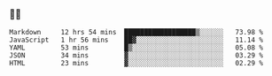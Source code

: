 ### 👨‍💻

<!--START_SECTION:waka-->
```text
Markdown     12 hrs 54 mins  ██████████████████▒░░░░░░   73.98 % 
JavaScript   1 hr 56 mins    ██▓░░░░░░░░░░░░░░░░░░░░░░   11.14 % 
YAML         53 mins         █▒░░░░░░░░░░░░░░░░░░░░░░░   05.08 % 
JSON         34 mins         ▓░░░░░░░░░░░░░░░░░░░░░░░░   03.29 % 
HTML         23 mins         ▓░░░░░░░░░░░░░░░░░░░░░░░░   02.29 % 
```
<!--END_SECTION:waka-->
